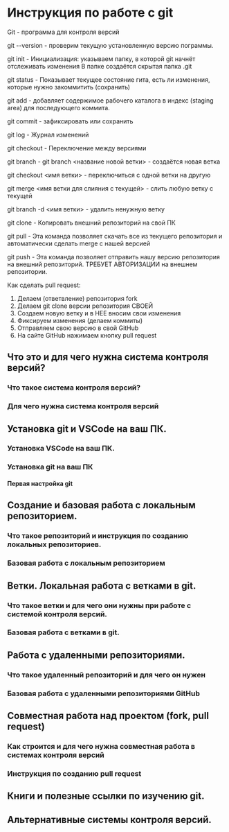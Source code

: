 # Инструкция по работе с git
Git - программа для контроля версий

git --version -  проверим текущую установленную версию пограммы.

git init - Инициализация: указываем папку, в которой 
git начнёт отслеживать изменения
В папке создаётся скрытая папка .git

git status - Показывает текущее состояние гита, есть 
ли изменения, которые нужно закоммитить 
(сохранить)

git add - добавляет содержимое рабочего каталога 
в индекс (staging area) для последующего коммита. 

git commit - зафиксировать или сохранить

git log - Журнал изменений

git checkout - Переключение между версиями

git branch - git branch <название новой ветки> - создаётся новая ветка

git checkout <имя ветки> - переключиться с одной ветки
на другую

git merge <имя ветки для слияния с текущей> - слить любую ветку с текущей

git branch -d <имя ветки> - удалить ненужную ветку

 git clone - Копировать внешний репозиторий на свой ПК

 git pull - Эта команда позволяет скачать все из текущего репозитория и автоматически сделать merge с нашей версией

 git push - Эта команда позволяет отправить нашу версию репозитория на внешний репозиторий. ТРЕБУЕТ АВТОРИЗАЦИИ на внешнем репозитории.

 Как сделать pull request:
1. Делаем   (ответвление) репозитория fork
2. Делаем git clone   версии репозитория СВОЕЙ
3. Создаем новую ветку и в НЕЕ вносим свои изменения
4. Фиксируем изменения (делаем коммиты)
5. Отправляем свою версию в свой GitHub
6. На сайте GitHub нажимаем кнопку pull request
        


## Что это и для чего нужна система контроля версий?

### Что такое система контроля версий?

### Для чего нужна система контроля версий

## Установка git и VSCode на ваш ПК.

### Установка VSCode на ваш ПК.

### Установка git на ваш ПК

#### Первая настройка git

## Создание и базовая работа с локальным репозиторием.

### Что такое репозиторий и инструкция по созданию локальных репозиториев.

### Базовая работа с локальным репозиторием

## Ветки. Локальная работа с ветками в git.

### Что такое ветки и для чего они нужны при работе с системой контроля версий.

### Базовая работа с ветками в git.

## Работа с удаленными репозиториями.

### Что такое удаленный репозиторий и для чего он нужен

### Базовая работа с удаленными репозиториями GitHub

## Совместная работа над проектом (fork, pull request)

### Как строится и для чего нужна совместная работа в системах контроля версий

### Инструкция по созданию pull request

## Книги и полезные ссылки по изучению git.

## Альтернативные системы контроля версий.
